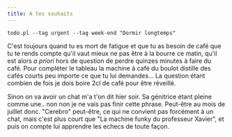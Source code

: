 ```yaml
---
title: A tes souhaits
---
```


`todo.pl --tag urgent --tag week-end "Dormir longtemps"`

C'est toujours quand tu es mort de fatigue et que tu as besoin de café que tu
te rends compte qu'il vaut mieux ne pas être à la bourre ce matin, qu'il est
alors _a priori_ hors de question de perdre quinzes minutes à faire du café.
Pour compléter le tableau la machine à café du boulot distille des cafés
courts peu importe ce que tu lui demandes... La question étant combien de fois
je dois boire 2cl de café pour être réveillé.

Sinon on va avoir un chat m'a t'on dit hier soir. Sa génitrice étant pleine
comme une.. non non je ne vais pas finir cette phrase. Peut-être au mois de
juillet donc. "Cerebro" peut-être, ce qui ne convient pas forcément à un chat,
mais c'est plus court que "La machine funky du professeur Xavier", et puis on
compte lui apprendre les echecs de toute façon.

